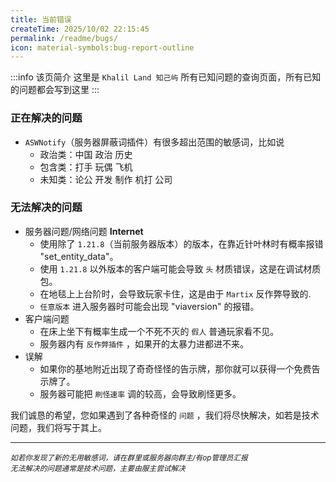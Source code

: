 ```yaml
---
title: 当前错误
createTime: 2025/10/02 22:15:45
permalink: /readme/bugs/
icon: material-symbols:bug-report-outline
---
```


:::info 该页简介
这里是 `Khalil Land 知己屿` 所有已知问题的查询页面，所有已知的问题都会写到这里
:::  

### 正在解决的问题
- `ASWNotify`（服务器屏蔽词插件）有很多超出范围的敏感词，比如说
  - 政治类：中国 政治 历史
  - 包含类：打手 玩偶 飞机
  - 未知类：论公 开发 制作 机打 公司

### 无法解决的问题
- 服务器问题/网络问题  **Internet**
  - 使用除了 `1.21.8`（当前服务器版本）的版本，在靠近针叶林时有概率报错 "set_entity_data"。
  - 使用 `1.21.8` 以外版本的客户端可能会导致 `头` 材质错误，这是在调试材质包。
  - 在地毯上上台阶时，会导致玩家卡住，这是由于 `Martix` 反作弊导致的.
  - `任意版本` 进入服务器时可能会出现 "viaversion" 的报错。
- 客户端问题
  - 在床上坐下有概率生成一个不死不灭的 `假人` 普通玩家看不见。
  - 服务器内有 `反作弊插件` ，如果开的太暴力进都进不来。
- 误解
  - 如果你的基地附近出现了奇奇怪怪的告示牌，那你就可以获得一个免费告示牌了。
  - 服务器可能把 `刷怪速率` 调的较高，会导致刷怪更多。

我们诚恳的希望，您如果遇到了各种奇怪的 `问题` ，我们将尽快解决，如若是技术问题，我们将写于其上。

---

<small>*如若你发现了新的无用敏感词，请在群里或服务器向群主/有op管理员汇报*</small>  
<small>*无法解决的问题通常是技术问题，主要由服主尝试解决*</small>